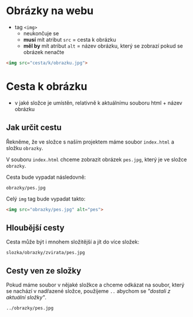 # Obrázky na webu
- tag `<img>`
  - neukončuje se
  - **musí** mít atribut `src` = cesta k obrázku
  - **měl by** mít atribut `alt` = název obrázku, který se zobrazí pokud se obrázek nenačte

```html
<img src="cesta/k/obrazku.jpg">
```

# Cesta k obrázku
- v jaké složce je umístěn, relativně k aktuálnímu souboru html + název obrázku

## Jak určit cestu
Řekněme, že ve složce s naším projektem máme soubor `index.html` a složku `obrazky`.

V souboru `index.html` chceme zobrazit obrázek `pes.jpg`, který je ve složce `obrazky`.

Cesta bude vypadat následovně:
```
obrazky/pes.jpg
```
Celý `img` tag bude vypadat takto:
```html
<img src="obrazky/pes.jpg" alt="pes">
```
## Hloubější cesty
Cesta může být i mnohem složitější a jít do více složek:
```
slozka/obrazky/zvirata/pes.jpg
```

## Cesty ven ze složky
Pokud máme soubor v nějaké složkce a chceme odkázat na soubor, který se nachází v nadřazené složce, použijeme `..` abychom se _"dostali z aktuální složky"_.

```
../obrazky/pes.jpg
```
